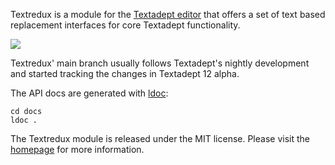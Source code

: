 Textredux is a module for the [Textadept editor](http://foicica.com/textadept/)
that offers a set of text based replacement interfaces for core Textadept
functionality.

![](docs/images/bufferlist.gif)

Textredux' main branch usually follows Textadept's nightly development and started tracking the changes in Textadept 12 alpha.

The API docs are generated with [ldoc](https://stevedonovan.github.io/ldoc/):

```
cd docs
ldoc .
```

The Textredux module is released under the MIT license.
Please visit the [homepage](http://rgieseke.github.com/textredux/) for
more information.
